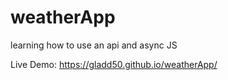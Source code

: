 # weatherApp
learning how to use an api and async JS

Live Demo: https://gladd50.github.io/weatherApp/
